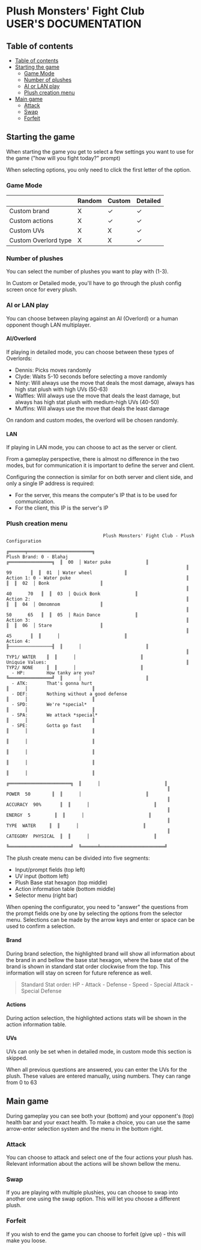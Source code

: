 # Plush Monsters' Fight Club <br /> USER'S DOCUMENTATION

## Table of contents
<!-- @import "[TOC]" {cmd="toc" depthFrom=2 depthTo=3 orderedList=false} -->

<!-- code_chunk_output -->

- [Table of contents](#table-of-contents)
- [Starting the game](#starting-the-game)
  - [Game Mode](#game-mode)
  - [Number of plushes](#number-of-plushes)
  - [AI or LAN play](#ai-or-lan-play)
  - [Plush creation menu](#plush-creation-menu)
- [Main game](#main-game)
  - [Attack](#attack)
  - [Swap](#swap)
  - [Forfeit](#forfeit)

<!-- /code_chunk_output -->

## Starting the game
When starting the game you get to select a few settings you want to use for the
game ("how will you fight today?" prompt)

When selecting options, you only need to click the first letter of the option.

### Game Mode
|                      | Random | Custom | Detailed |
|----------------------|--------|--------|----------|
| Custom brand         |   X    |   ✓    |    ✓    |
| Custom actions       |   X    |   ✓    |    ✓    |
| Custom UVs           |   X    |   X    |    ✓    |
| Custom Overlord type |   X    |   X    |    ✓    |

### Number of plushes
You can select the number of plushes you want to play with (1-3).

In Custom or Detailed mode, you'll have to go through the plush config screen
once for every plush.

### AI or LAN play
You can choose between playing against an AI (Overlord) or a human opponent
though LAN multiplayer.

#### AI/Overlord
If playing in detailed mode, you can choose between these types of Overlords:
* Dennis: Picks moves randomly
* Clyde: Waits 5-10 seconds before selecting a move randomly
* Ninty: Will always use the move that deals the most damage, always has high
  stat plush with high UVs (50-63)
* Waffles: Will always use the move that deals the least damage, but always has
  high stat plush with medium-high UVs (40-50)
* Muffins: Will always use the move that deals the least damage

On random and custom modes, the overlord will be chosen randomly.

#### LAN
If playing in LAN mode, you can choose to act as the server or client.

From a gameplay perspective, there is almost no difference in the two modes,
but for communication it is important to define the server and client.

Configuring the connection is similar for on both server and client side, and 
only a single IP address is required:
* For the server, this means the computer's IP that is to be used for communication. 
* For the client, this IP is the server's IP

### Plush creation menu
```
                                    Plush Monsters' Fight Club - Plush Configuration
                                                                                       ╔══════╤════════════════════════╗
Plush Brand: 0 - Blahaj                                            ╔════════════════╗  ║  00  │ Water puke             ║
                                                                   ║       99       ║  ║  01  │ Water wheel            ║
Action 1: 0 - Water puke                                           ║                ║  ║  02  │ Bonk                   ║
                                                                   ║   40      70   ║  ║  03  │ Quick Bonk             ║
Action 2:                                                          ║                ║  ║  04  │ Omnomnom               ║
                                                                   ║   50      65   ║  ║  05  │ Rain Dance             ║
Action 3:                                                          ║                ║  ║  06  │ Stare                  ║
                                                                   ║       45       ║  ║      │                        ║
Action 4:                                                          ╟────────────────╢  ║      │                        ║
                                                                   ║ TYP1/ WATER    ║  ║      │                        ║
Uniquie Values:                                                    ║ TYP2/ NONE     ║  ║      │                        ║
  - HP:        How tanky are you?                                  ╚════════════════╝  ║      │                        ║
  - ATK:       That's gonna hurt                                                       ║      │                        ║
  - DEF:       Nothing without a good defense                                          ║      │                        ║
  - SPD:       We're *special*                                                         ║      │                        ║
  - SPA:       We attack *special*                                                     ║      │                        ║
  - SPE:       Gotta go fast                                                           ║      │                        ║
                                                                                       ║      │                        ║
                                                                                       ║      │                        ║
                                                                                       ║      │                        ║
                                                                                       ║      │                        ║
                                                            ╔═══════════════════════╗  ║      │                        ║
                                                            ║      POWER  50        ║  ║      │                        ║
                                                            ║   ACCURACY  90%       ║  ║      │                        ║
                                                            ║     ENERGY  5         ║  ║      │                        ║
                                                            ║       TYPE  WATER     ║  ║      │                        ║
                                                            ║   CATEGORY  PHYSICAL  ║  ║      │                        ║
                                                            ╚═══════════════════════╝  ╚══════╧════════════════════════╝
```

The plush create menu can be divided into five segments:
* Input/prompt fields (top left)
* UV input (bottom left)
* Plush Base stat hexagon (top middle)
* Action information table (bottom middle)
* Selector menu (right bar)

When opening the configurator, you need to "answer" the questions from the
prompt fields one by one by selecting the options from the selector menu.
Selections can be made by the arrow keys and enter or space can be used to
confirm a selection.

#### Brand
During brand selection, the highlighted brand will show all information about
the brand in and bellow the base stat hexagon, where the base stat of the brand
is shown in standard stat order clockwise from the top. This information will
stay on screen for future reference as well.

> Standard Stat order: HP - Attack - Defense - Speed - Special Attack - 
Special Defense

#### Actions
During action selection, the highlighted actions stats will be shown in the
action information table.

#### UVs
UVs can only be set when in detailed mode, in custom mode this section is 
skipped. 

When all previous questions are answered, you can enter the UVs for the plush.
These values are entered manually, using numbers. They can range from 0 to 63

## Main game
During gameplay you can see both your (bottom) and your opponent's (top) health
bar and your exact health. To make a choice, you can use the same arrow-enter
selection system and the menu in the bottom right.

### Attack
You can choose to attack and select one of the four actions your plush has.
Relevant information about the actions will be shown bellow the menu.

### Swap
If you are playing with multiple plushies, you can choose to swap into another
one using the swap option. This will let you choose a different plush.

### Forfeit
If you wish to end the game you can choose to forfeit (give up) - this will
make you loose.